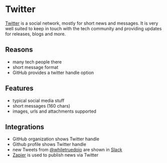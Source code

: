 # Twitter

[Twitter](https://twitter.com/whiletruedoio) is a social network, mostly for
short news and messages. It is very well suited to keep in touch with the tech
community and providing updates for releases, blogs and more.

## Reasons

- many tech people there
- short message format
- GitHub provides a twitter handle option

## Features

- typical social media stuff
- short messages (160 chars)
- images, urls and attachments supported

## Integrations

- GitHub organization shows Twitter handle
- Github profile shows Twitter handle
- new Tweets from [@whiletruedoio](https://twitter.com/whiletruedoio) are shown
  in [Slack](SLACK.md)
- [Zapier](ZAPIER.md) is used to publish news via Twitter
